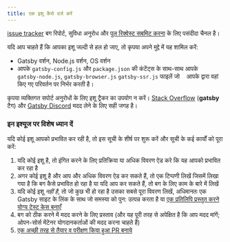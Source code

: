 ```yaml
---
title: एक इशू कैसे दर्ज करें
---
```


[issue tracker](https://github.com/gatsbyjs/gatsby/issues) बग रिपोर्ट, सुविधा अनुरोध और [पुल रिक्वेस्ट सबमिट करना](/contributing/how-to-open-a-pull-request/) के लिए पसंदीदा चैनल है।

यदि आप चाहते हैं कि आपका इशू जल्दी से हल हो जाए, तो कृपया अपने मुद्दे में यह शामिल करें:

- Gatsby वर्शन, Node.js वर्शन, OS वर्शन
- आपके `gatsby-config.js` और `package.json` की कंटेंट्स के साथ-साथ आपके
   `gatsby-node.js`, `gatsby-browser.js` `gatsby-ssr.js` फाइलें जो
   आपके द्वारा वहां किए गए परिवर्तन पर निर्भर करती है।

कृपया व्यक्तिगत सपोर्ट अनुरोधों के लिए इशू ट्रैकर का उपयोग न करें। [Stack Overflow](https://stackoverflow.com/questions/ask?tags=gatsby) (**gatsby** टैग) और [Gatsby Discord](https://gatsby.dev/discord) मदद लेने के लिए सही जगह है।

### इन इश्यूज पर विशेष ध्यान दें

यदि कोई इशू आपको प्रभावित कर रही है, तो इस सूची के शीर्ष पर शुरू करें और सूची के कई कार्यों को पूरा करें:

1.  यदि कोई इशू है, तो इंगित करने के लिए प्रतिक्रिया या अधिक विवरण ऐड करे कि यह आपको प्रभावित कर रहा है
2. अगर कोई इशू है और आप और अधिक विवरण ऐड कर सकते हैं, तो एक टिप्पणी लिखें जिसमें लिखा गया है कि बग कैसे प्रभावित हो रहा है या यदि आप कर सकते हैं, तो बग के लिए काम के बारे में लिखें
3. यदि कोई इशू _नहीं है_, तो जो कुछ भी हो रहा है उसका सबसे पूरा विवरण लिखें, अधिमानतः एक Gatsby साइट के लिंक के साथ जो समस्या को पुन: उत्पन्न करता है या [एक प्रतिलिपि प्रस्तुत करने योग्य टेस्ट केस बनाएँ](/contributing/how-to-make-a-reproducible-test-case/)
4. बग को ठीक करने में मदद करने के लिए प्रस्ताव (और यह पूरी तरह से अपेक्षित है कि आप मदद मांगें; ओपन-सोर्स मेंटेनर योगदानकर्ताओं की मदद करना चाहते हैं)
5.  [एक अच्छी तरह से तैयार व परीक्षण किया हुआ PR बनाये](/contributing/how-to-open-a-pull-request/)
